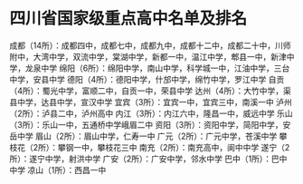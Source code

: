 
# 四川省国家级重点高中名单及排名

成都（14所）：成都四中，成都七中，成都九中，成都十二中，成都二十中，川师附中，大湾中学，双流中学，棠湖中学，新都一中，温江中学，郫县一中，新津中学，龙泉中学
绵阳（6所）：绵阳中学，南山中学，科学城一中，江油中学，三台中学，安县中学
德阳（4所）：德阳中学，什邡中学，绵竹中学，罗江中学
自贡（4所）：蜀光中学，富顺二中，自贡一中，荣县中学
达州（4所）：大竹中学，渠县中学，达县中学，宣汉中学
宜宾（3所）：宜宾一中，宜宾三中，南溪一中
泸州（2所）：泸县二中，泸州高中
内江（3所）：内江六中，隆昌一中，威远中学
乐山（3所）：乐山一中，五通桥中学峨眉二中
资阳（3所）：资阳中学，简阳中学，安岳中学
眉山（2所）：眉山中学，仁寿一中
广元（2所）：广元中学，苍溪中学
攀枝花（2所）：攀钢一中，攀枝花三中
南充（2所）：南充高中，阆中中学
遂宁（2所）：遂宁中学，射洪中学
广安（2所）：广安中学，邻水中学
巴中（1所）：巴中中学
凉山（1所）：西昌一中
